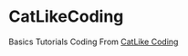 # CatLikeCoding

Basics Tutorials Coding From [CatLike Coding](https://catlikecoding.com/unity/tutorials/basics/)